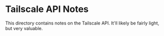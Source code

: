 # Tailscale API Notes

This directory contains notes on the Tailscale API. It'll likely be fairly light, but very valuable.
